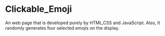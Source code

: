 # Clickable_Emoji
An web page that is developed purely by HTML,CSS and JavaScript. Also, It randomly generates four selected emojis on the display.
